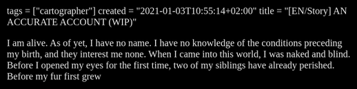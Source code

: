 tags = ["cartographer"]
created = "2021-01-03T10:55:14+02:00"
title = "[EN/Story] AN ACCURATE ACCOUNT (WIP)"

<style>
	html {
		background-color: #fff;
		filter: invert(1) hue-rotate(180deg);
	}
	body {
		font-family: "Fanwood", serif;
		font-size: 1.4rem !important;
	}
	main {
		margin: 0 auto !important;
	}
	.post p {
		text-align: justify;
		text-justify: auto;
	}
	blockquote p {
		color: #646464;
	}
	p em {
		font-style: italic;
		font-family: "Fanwood Italic", serif;
	}
	.char-row {
	  display: flex;
	  flex-direction: row;
	  flex-wrap: wrap;
	  width: 100%;
	}

	.char-column {
	  display: flex;
	  flex-direction: column;
	  flex-basis: 100%;
	  flex: 1;
	}
	th {
		text-align: left;
	}
	img {
		filter: invert(1);
	}
</style>

I am alive. As of yet, I have no name. I have no knowledge of the conditions
preceding my birth, and they interest me none. When I came into this world, I
was naked and blind. Before I opened my eyes for the first time, two of my
siblings have already perished. Before my fur first grew
